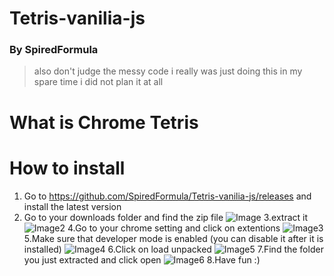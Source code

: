 # Tetris-vanilia-js

### By SpiredFormula

> also don't judge the messy code i really was just doing this in my spare time i did not plan it at all

# What is Chrome Tetris



# How to install

1. Go to https://github.com/SpiredFormula/Tetris-vanilia-js/releases and install the latest version
2. Go to your downloads folder and find the zip file
![Image](https://github.com/SpiredFormula/Tetris-vanilia-js/blob/main/Images/READMEImages/Tute1.PNG?raw=true)
3.extract it
![Image2](https://github.com/SpiredFormula/Tetris-vanilia-js/blob/main/Images/READMEImages/Tute2.PNG?raw=true)
4.Go to your chrome setting and click on extentions
![Image3](https://github.com/SpiredFormula/Tetris-vanilia-js/blob/main/Images/READMEImages/Capture.PNG?raw=true)
5.Make sure that developer mode is enabled (you can disable it after it is installed)
![Image4](https://github.com/SpiredFormula/Tetris-vanilia-js/blob/main/Images/READMEImages/Tute4_LI%20(2).jpg?raw=true)
6.Click on load unpacked
![Image5](https://github.com/SpiredFormula/Tetris-vanilia-js/blob/main/Images/READMEImages/Tute5_LI%20(2).jpg?raw=true)
7.Find the folder you just extracted and click open
![Image6](https://github.com/SpiredFormula/Tetris-vanilia-js/blob/main/Images/READMEImages/Image.PNG?raw=true)
8.Have fun :)

